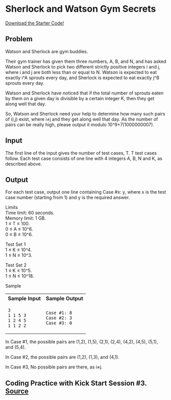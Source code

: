 # Sherlock and Watson Gym Secrets

[Download the Starter Code!](https://codejam.googleapis.com/dashboard/get_file/AQj_6U35lAJ9HrUr5lytpE23dw1wRkf2E_c3QccIFkeHKpd1y-1xyMtLheudeK1gcrJD/starter_code.zip?dl=1)

Problem
---
Watson and Sherlock are gym buddies.

Their gym trainer has given them three numbers, A, B, and N, and has asked Watson and Sherlock to pick two different strictly positive integers i and j, where i and j are both less than or equal to N. Watson is expected to eat exactly i^A sprouts every day, and Sherlock is expected to eat exactly j^B sprouts every day.

Watson and Sherlock have noticed that if the total number of sprouts eaten by them on a given day is divisible by a certain integer K, then they get along well that day.

So, Watson and Sherlock need your help to determine how many such pairs of (i,j) exist, where i≠j and they get along well that day. As the number of pairs can be really high, please output it modulo 10^9+7(1000000007).

Input
---
The first line of the input gives the number of test cases, T. T test cases follow. Each test case consists of one line with 4 integers A, B, N and K, as described above.

Output
---
For each test case, output one line containing Case #x: y, where x is the test case number (starting from 1) and y is the required answer.

Limits \
Time limit: 60 seconds.  
Memory limit: 1 GB.  
1 ≤ T ≤ 100.  
0 ≤ A ≤ 10^6.  
0 ≤ B ≤ 10^6.

Test Set 1 \
1 ≤ K ≤ 10^4.  
1 ≤ N ≤ 10^3.

Test Set 2 \
1 ≤ K ≤ 10^5.  
1 ≤ N ≤ 10^18.

Sample
<table>
<tr>
<th>Sample Input</th>
<th>Sample Output</th>
</tr>
<tr>
<td>
  
```
3
1 1 5 3
1 2 4 5
1 1 2 2
```
  
</td>
<td>

```
Case #1: 8
Case #2: 3
Case #3: 0
```

</td>
</tr>
</table>

In Case #1, the possible pairs are (1,2), (1,5), (2,1), (2,4), (4,2), (4,5), (5,1), and (5,4).

In Case #2, the possible pairs are (1,2), (1,3), and (4,1).

In Case #3, No possible pairs are there, as i≠j.

## Coding Practice with Kick Start Session #3. [Source](https://codingcompetitions.withgoogle.com/kickstart/round/00000000008f49d7/0000000000bcf0aa)
